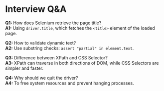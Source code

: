 # Interview Q&A

**Q1:** How does Selenium retrieve the page title?  
**A1:** Using `driver.title`, which fetches the `<title>` element of the loaded page.

**Q2:** How to validate dynamic text?  
**A2:** Use substring checks: `assert "partial" in element.text`.

**Q3:** Difference between XPath and CSS Selector?  
**A3:** XPath can traverse in both directions of DOM, while CSS Selectors are simpler and faster.

**Q4:** Why should we quit the driver?  
**A4:** To free system resources and prevent hanging processes.
